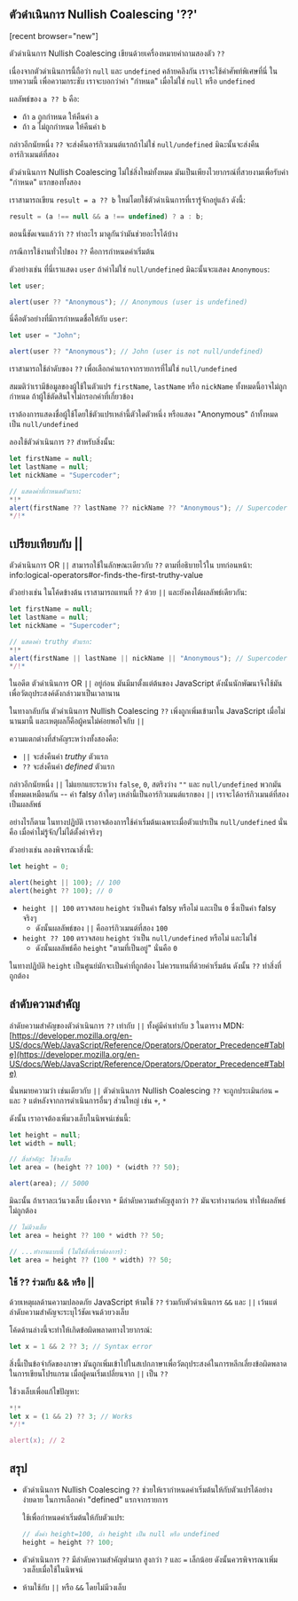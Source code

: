 ## ตัวดำเนินการ Nullish Coalescing '??'

[recent browser="new"]

ตัวดำเนินการ Nullish Coalescing เขียนด้วยเครื่องหมายคำถามสองตัว `??`

เนื่องจากตัวดำเนินการนี้ถือว่า `null` และ `undefined` คล้ายคลึงกัน เราจะใช้คำศัพท์พิเศษที่นี่ ในบทความนี้ เพื่อความกระชับ เราจะบอกว่าค่า "กำหนด" เมื่อไม่ใช่ `null` หรือ `undefined`

ผลลัพธ์ของ `a ?? b` คือ:
- ถ้า `a` ถูกกำหนด ให้คืนค่า `a`
- ถ้า `a` ไม่ถูกกำหนด ให้คืนค่า `b`

กล่าวอีกนัยหนึ่ง `??` จะส่งคืนอาร์กิวเมนต์แรกถ้าไม่ใช่ `null/undefined` มิฉะนั้นจะส่งคืนอาร์กิวเมนต์ที่สอง

ตัวดำเนินการ Nullish Coalescing ไม่ใช่สิ่งใหม่ทั้งหมด มันเป็นเพียงไวยากรณ์ที่สวยงามเพื่อรับค่า "กำหนด" แรกของทั้งสอง

เราสามารถเขียน `result = a ?? b` ใหม่โดยใช้ตัวดำเนินการที่เรารู้จักอยู่แล้ว ดังนี้:

```js
result = (a !== null && a !== undefined) ? a : b;
```

ตอนนี้ชัดเจนแล้วว่า `??` ทำอะไร มาดูกันว่ามันช่วยอะไรได้บ้าง

กรณีการใช้งานทั่วไปของ `??` คือการกำหนดค่าเริ่มต้น

ตัวอย่างเช่น ที่นี่เราแสดง `user` ถ้าค่าไม่ใช่ `null/undefined` มิฉะนั้นจะแสดง `Anonymous`:

```js run
let user;

alert(user ?? "Anonymous"); // Anonymous (user is undefined)
```

นี่คือตัวอย่างที่มีการกำหนดชื่อให้กับ `user`:

```js run
let user = "John";

alert(user ?? "Anonymous"); // John (user is not null/undefined)
```

เราสามารถใช้ลำดับของ `??` เพื่อเลือกค่าแรกจากรายการที่ไม่ใช่ `null/undefined`

สมมติว่าเรามีข้อมูลของผู้ใช้ในตัวแปร `firstName`, `lastName` หรือ `nickName` ทั้งหมดนี้อาจไม่ถูกกำหนด ถ้าผู้ใช้ตัดสินใจไม่กรอกค่าที่เกี่ยวข้อง

เราต้องการแสดงชื่อผู้ใช้โดยใช้ตัวแปรเหล่านี้ตัวใดตัวหนึ่ง หรือแสดง "Anonymous" ถ้าทั้งหมดเป็น `null/undefined`

ลองใช้ตัวดำเนินการ `??` สำหรับสิ่งนั้น:

```js run
let firstName = null;
let lastName = null;
let nickName = "Supercoder";

// แสดงค่าที่กำหนดตัวแรก:
*!*
alert(firstName ?? lastName ?? nickName ?? "Anonymous"); // Supercoder
*/!*
```

## เปรียบเทียบกับ ||

ตัวดำเนินการ OR `||` สามารถใช้ในลักษณะเดียวกับ `??` ตามที่อธิบายไว้ใน บทก่อนหน้า: info:logical-operators#or-finds-the-first-truthy-value

ตัวอย่างเช่น ในโค้ดข้างต้น เราสามารถแทนที่ `??` ด้วย `||` และยังคงได้ผลลัพธ์เดียวกัน:

```js run
let firstName = null;
let lastName = null;
let nickName = "Supercoder";

// แสดงค่า truthy ตัวแรก:
*!*
alert(firstName || lastName || nickName || "Anonymous"); // Supercoder
*/!*
```

ในอดีต ตัวดำเนินการ OR `||` อยู่ก่อน มันมีมาตั้งแต่ต้นของ JavaScript ดังนั้นนักพัฒนาจึงใช้มันเพื่อวัตถุประสงค์ดังกล่าวมาเป็นเวลานาน

ในทางกลับกัน ตัวดำเนินการ Nullish Coalescing `??` เพิ่งถูกเพิ่มเข้ามาใน JavaScript เมื่อไม่นานมานี้ และเหตุผลก็คือผู้คนไม่ค่อยพอใจกับ `||`

ความแตกต่างที่สำคัญระหว่างทั้งสองคือ:
- `||` จะส่งคืนค่า *truthy* ตัวแรก
- `??` จะส่งคืนค่า *defined* ตัวแรก

กล่าวอีกนัยหนึ่ง `||` ไม่แยกแยะระหว่าง `false`, `0`, สตริงว่าง `""` และ `null/undefined` พวกมันทั้งหมดเหมือนกัน -- ค่า falsy ถ้าใดๆ เหล่านี้เป็นอาร์กิวเมนต์แรกของ `||`  เราจะได้อาร์กิวเมนต์ที่สองเป็นผลลัพธ์

อย่างไรก็ตาม ในทางปฏิบัติ เราอาจต้องการใช้ค่าเริ่มต้นเฉพาะเมื่อตัวแปรเป็น `null/undefined` นั่นคือ เมื่อค่าไม่รู้จัก/ไม่ได้ตั้งค่าจริงๆ

ตัวอย่างเช่น ลองพิจารณาสิ่งนี้:

```js run
let height = 0;

alert(height || 100); // 100
alert(height ?? 100); // 0
```
- `height || 100` ตรวจสอบ `height` ว่าเป็นค่า falsy หรือไม่ และเป็น `0` ซึ่งเป็นค่า falsy จริงๆ
  - ดังนั้นผลลัพธ์ของ `||` คืออาร์กิวเมนต์ที่สอง `100`
- `height ?? 100` ตรวจสอบ `height` ว่าเป็น `null/undefined` หรือไม่ และไม่ใช่
  - ดังนั้นผลลัพธ์คือ `height` "ตามที่เป็นอยู่" นั่นคือ `0`

ในทางปฏิบัติ `height` เป็นศูนย์มักจะเป็นค่าที่ถูกต้อง ไม่ควรแทนที่ด้วยค่าเริ่มต้น ดังนั้น `??` ทำสิ่งที่ถูกต้อง

## ลำดับความสำคัญ

ลำดับความสำคัญของตัวดำเนินการ `??` เท่ากับ `||` ทั้งคู่มีค่าเท่ากับ `3` ในตาราง MDN: [https://developer.mozilla.org/en-US/docs/Web/JavaScript/Reference/Operators/Operator_Precedence#Table](https://developer.mozilla.org/en-US/docs/Web/JavaScript/Reference/Operators/Operator_Precedence#Table)

นั่นหมายความว่า เช่นเดียวกับ `||` ตัวดำเนินการ Nullish Coalescing `??` จะถูกประเมินก่อน `=` และ `?` แต่หลังจากการดำเนินการอื่นๆ ส่วนใหญ่ เช่น `+`, `*`

ดังนั้น เราอาจต้องเพิ่มวงเล็บในนิพจน์เช่นนี้:

```js run
let height = null;
let width = null;

// สิ่งสำคัญ: ใช้วงเล็บ
let area = (height ?? 100) * (width ?? 50);

alert(area); // 5000
```

มิฉะนั้น ถ้าเราละเว้นวงเล็บ เนื่องจาก `*` มีลำดับความสำคัญสูงกว่า `??` มันจะทำงานก่อน ทำให้ผลลัพธ์ไม่ถูกต้อง

```js
// ไม่มีวงเล็บ
let area = height ?? 100 * width ?? 50;

// ...ทำงานแบบนี้ (ไม่ใช่สิ่งที่เราต้องการ):
let area = height ?? (100 * width) ?? 50;
```

### ใช้ ?? ร่วมกับ && หรือ ||

ด้วยเหตุผลด้านความปลอดภัย JavaScript ห้ามใช้ `??` ร่วมกับตัวดำเนินการ `&&` และ `||` เว้นแต่ลำดับความสำคัญจะระบุไว้ชัดเจนด้วยวงเล็บ

โค้ดด้านล่างนี้จะทำให้เกิดข้อผิดพลาดทางไวยากรณ์:

```js run
let x = 1 && 2 ?? 3; // Syntax error
```

สิ่งนี้เป็นข้อจำกัดของภาษา มันถูกเพิ่มเข้าไปในสเปกภาษาเพื่อวัตถุประสงค์ในการหลีกเลี่ยงข้อผิดพลาดในการเขียนโปรแกรม เมื่อผู้คนเริ่มเปลี่ยนจาก `||` เป็น `??`

ใช้วงเล็บเพื่อแก้ไขปัญหา:

```js run
*!*
let x = (1 && 2) ?? 3; // Works
*/!*

alert(x); // 2
```

## สรุป

- ตัวดำเนินการ Nullish Coalescing `??` ช่วยให้เรากำหนดค่าเริ่มต้นให้กับตัวแปรได้อย่างง่ายดาย ในการเลือกค่า "defined" แรกจากรายการ

  ใช้เพื่อกำหนดค่าเริ่มต้นให้กับตัวแปร:

    ```js
    // ตั้งค่า height=100, ถ้า height เป็น null หรือ undefined
    height = height ?? 100;
    ```

- ตัวดำเนินการ `??` มีลำดับความสำคัญต่ำมาก สูงกว่า `?` และ `=` เล็กน้อย ดังนั้นควรพิจารณาเพิ่มวงเล็บเมื่อใช้ในนิพจน์
- ห้ามใช้กับ `||` หรือ `&&` โดยไม่มีวงเล็บ